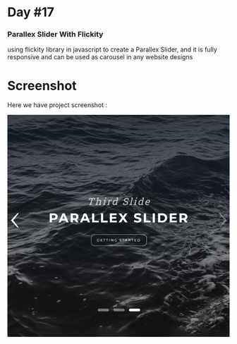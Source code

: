 # Day #17

### Parallex Slider With Flickity
using flickity library in javascript to create a Parallex Slider, and it is fully responsive and can be used as carousel in any website designs

# Screenshot
Here we have project screenshot :

![screenshot](screenshot.jpg)

